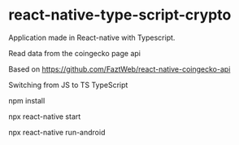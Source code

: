 # react-native-type-script-crypto
 
Application made in React-native with Typescript.

Read data from the coingecko page api

Based on https://github.com/FaztWeb/react-native-coingecko-api



Switching from JS to TS TypeScript

npm install

npx react-native start 

npx react-native run-android

